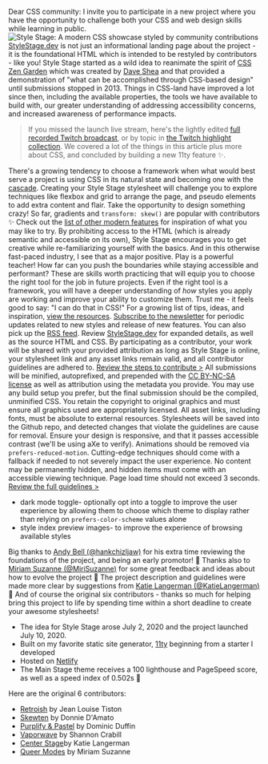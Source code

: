 Dear CSS community:
I invite you to participate in a new project where you have the opportunity to challenge both your CSS and web design skills while learning in public.
![Style Stage: A modern CSS showcase styled by community contributions](https://dev-to-uploads.s3.amazonaws.com/i/1wnz0c4yyqq03vfrhds1.png)
[StyleStage.dev](https://stylestage.dev/) is not just an informational landing page about the project - it is the foundational HTML which is intended to be restyled by contributors - like you!
Style Stage started as a wild idea to reanimate the spirit of [CSS Zen Garden](http://www.csszengarden.com/) which was created by [Dave Shea](http://daveshea.com/projects/zen/) and that provided a demonstration of "what can be accomplished through CSS-based design" until submissions stopped in 2013.
Things in CSS-land have improved a lot since then, including the available properties, the tools we have available to build with, our greater understanding of addressing accessibility concerns, and increased awareness of performance impacts.

> If you missed the launch live stream, here's the lightly edited [full recorded Twitch broadcast](https://youtu.be/O2hLsVX5eN0), or by topic in [the Twitch highlight collection](https://www.twitch.tv/collections/CZgljEORIBZLxg). We covered a lot of the things in this article plus more about CSS, and concluded by building a new 11ty feature ✨.

There's a growing tendency to choose a framework when what would best serve a project is using CSS in its natural state and becoming one with the [cascade](https://dev.to/5t3ph/intro-to-the-css-cascade-the-c-in-css-1kh0).
Creating your Style Stage stylesheet will challenge you to explore techniques like flexbox and grid to arrange the page, and pseudo elements to add extra content and flair. Take the opportunity to design something crazy! So far, gradients and `transform: skew()` are popular with contributors ✨ Check out the [list of other modern features](https://stylestage.dev/#about) for inspiration of what you may like to try.
By prohibiting access to the HTML (which is already semantic and accessible on its own), Style Stage encourages you to get creative while re-familiarizing yourself with the basics. And in this otherwise fast-paced industry, I see that as a major positive.
Play is a powerful teacher! How far can you push the boundaries while staying accessible and performant? These are skills worth practicing that will equip you to choose the right tool for the job in future projects. Even if the right tool is a framework, you will have a deeper understanding of *how* styles you apply are working and improve your ability to customize them.
Trust me - it feels good to say: "I can do that in CSS!"
For a growing list of tips, ideas, and inspiration, [view the resources](https://stylestage.dev/resources/).
[Subscribe to the newsletter](https://stylestage.dev/subscribe/) for periodic updates related to new styles and release of new features. You can also pick up the [RSS feed](https://stylestage.dev/feed/).
Review [StyleStage.dev](https://stylestage.dev/) for expanded details, as well as the source HTML and CSS.
By participating as a contributor, your work will be shared with your provided attribution as long as Style Stage is online, your stylesheet link and any asset links remain valid, and all contributor guidelines are adhered to.
[Review the steps to contribute >](https://stylestage.dev/#contribute)
All submissions will be minified, autoprefixed, and prepended with the [CC BY-NC-SA license](https://creativecommons.org/licenses/by-nc-sa/3.0/) as well as attribution using the metadata you provide. You may use any build setup you prefer, but the final submission should be the compiled, unminified CSS. You retain the copyright to original graphics and must ensure all graphics used are appropriately licensed. All asset links, including fonts, must be absolute to external resources. Stylesheets will be saved into the Github repo, and detected changes that violate the guidelines are cause for removal.
Ensure your design is responsive, and that it passes accessible contrast (we'll be using aXe to verify). Animations should be removed via `prefers-reduced-motion`. Cutting-edge techniques should come with a fallback if needed to not severely impact the user experience. No content may be permanently hidden, and hidden items must come with an accessible viewing technique. Page load time should not exceed 3 seconds.
[Review the full guidelines >](https://stylestage.dev/guidelines/)

-   dark mode toggle- optionally opt into a toggle to improve the user experience by allowing them to choose which theme to display rather than relying on `prefers-color-scheme` values alone
-   style index preview images- to improve the experience of browsing available styles

Big thanks to [Andy Bell (@hankchizljaw)](https://twitter.com/hankchizljaw) for his extra time reviewing the foundations of the project, and being an early promotor! 💫
Thanks also to [Miriam Suzanne (@MiriSuzanne)](https://twitter.com/MiriSuzanne) for some great feedback and ideas about how to evolve the project 🚀
The project description and guidelines were made more clear by suggestions from [Katie Langerman (@KatieLangerman)](https://twitter.com/KatieLangerman) 🙌
And of course the original six contributors - thanks so much for helping bring this project to life by spending time within a short deadline to create your awesome stylesheets!

-   The idea for Style Stage arose July 2, 2020 and the project launched July 10, 2020.
-   Built on my favorite static site generator, [11ty](https://11ty.dev/) beginning from a starter I developed
-   Hosted on [Netlify](https://www.netlify.com/)
-   The Main Stage theme receives a 100 lighthouse and PageSpeed score, as well as a speed index of 0.502s 🙌

Here are the original 6 contributors:

-   [Retroish](https://stylestage.dev/styles/retroish) by Jean Louise Tiston
-   [Skewten](https://stylestage.dev/styles/skewten) by Donnie D'Amato
-   [Purplify & Pastel](https://stylestage.dev/styles/purplify-and-pastel) by Dominic Duffin
-   [Vaporwave](https://stylestage.dev/styles/vaporwave) by Shannon Crabill
-   [Center Stage](https://stylestage.dev/styles/center-stage)by Katie Langerman
-   [Queer Modes](https://stylestage.dev/styles/queer-modes) by Miriam Suzanne